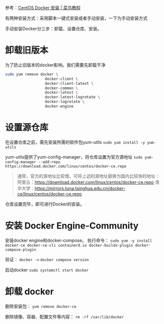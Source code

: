 
参考：[CentOS Docker 安装 | 菜鸟教程](https://www.runoob.com/docker/centos-docker-install.html)

有两种安装方式：采用脚本一键式安装或者手动安装，一下为手动安装方式

手动安装Docker分三步：卸载、设置仓库、安装。

# 卸载旧版本

为了防止旧版本的docker影响。我们需要先卸载干净
```bash
sudo yum remove docker \
                  docker-client \
                  docker-client-latest \
                  docker-common \
                  docker-latest \
                  docker-latest-logrotate \
                  docker-logrotate \
                  docker-engine
```

# 设置源仓库

在设置仓库之前，需先安装所需的软件包yum-utils
`sudo yum install -y yum-utils`

yum-utils提供了yum-config-manager，将仓库设置为官方源地址
`sudo yum-config-manager --add-repo https://download.docker.com/linux/centos/docker-ce.repo`

>通常，官方的源地址比较慢，可将上述的源地址替换为国内比较快的地址：
>阿里云：https://download.docker.com/linux/centos/docker-ce.repo
>清华大学：https://mirrors.tuna.tsinghua.edu.cn/docker-ce/linux/centos/docker-ce.repo

仓库设置完毕，即可进行Docker的安装。

# 安装 Docker Engine-Community
安装docker engine和docker-compose。 执行命令：
`sudo yum -y install docker-ce docker-ce-cli containerd.io docker-buildx-plugin docker-compose-plugin`

验证：
`docker -v` 
`docker compose version`


启动docker
`sudo systemctl start docker`


# 卸载 docker

删除安装包：
`yum remove docker-ce`

删除镜像、容器、配置文件等内容：
`rm -rf /var/lib/docker`




